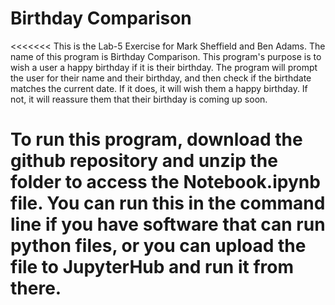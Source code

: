 # <h1>Birthday Comparison</h1>
<<<<<<<
This is the Lab-5 Exercise for Mark Sheffield and Ben Adams. The name of this program is Birthday Comparison. This program's purpose is to wish a user a happy birthday if it is their birthday. The program will prompt the user for their name and their birthday, and then check if the birthdate matches the current date. If it does, it will wish them a happy birthday. If not, it will reassure them that their birthday is coming up soon.

To run this program, download the github repository and unzip the folder to access the Notebook.ipynb file. You can run this in the command line if you have software that can run python files, or you can upload the file to JupyterHub and run it from there.
=======
>>>>>>>
